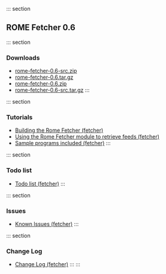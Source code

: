 ::: section
## ROME Fetcher 0.6

::: section
### Downloads

-   [rome-fetcher-0.6-src.zip](./rome-fetcher-0.6-src.zip)
-   [rome-fetcher-0.6.tar.gz](./rome-fetcher-0.6.tar.gz)
-   [rome-fetcher-0.6.zip](./rome-fetcher-0.6.zip)
-   [rome-fetcher-0.6-src.tar.gz](./rome-fetcher-0.6-src.tar.gz)
:::

::: section
### Tutorials

-   [Building the Rome Fetcher
    (fetcher)](../BuildingTheRomeFetcher.html)
-   [Using the Rome Fetcher module to retrieve feeds
    (fetcher)](../UsingTheRomeFetcherModuleToRetrieveFeeds.html)
-   [Sample programs included (fetcher)](../SampleProgramsIncluded.html)
:::

::: section
### Todo list

-   [Todo list (fetcher)](../TodoList.html)
:::

::: section
### Issues

-   [Known Issues (fetcher)](../KnownIssues.html)
:::

::: section
### Change Log

-   [Change Log (fetcher)](../ChangeLog.html)
:::
:::
